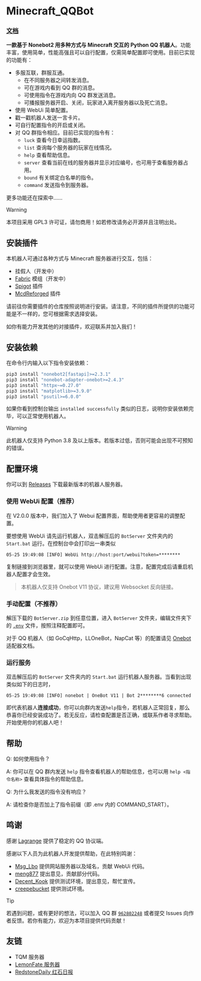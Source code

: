 # Minecraft_QQBot

### [**文档**](https://qqbot.bugjump.xyz/)

**一款基于 Nonebot2 用多种方式与 Minecraft 交互的 Python QQ 机器人**。功能丰富，使用简单，性能高强且可以自行配置，仅需简单配置即可使用。目前已实现的功能有：

- 多服互联，群服互通。
    - 在不同服务器之间转发消息。
    - 可在游戏内看到 QQ 群的消息。
    - 可使用指令在游戏内向 QQ 群发送消息。
    - 可播报服务器开启、关闭，玩家进入离开服务器以及死亡消息。
- 使用 WebUi 简单配置。
- 戳一戳机器人发送一言卡片。
- 可自行配置指令的开启或关闭。
- 对 QQ 群指令相应。目前已实现的指令有：
    - `luck` 查看今日幸运指数。
    - `list` 查询每个服务器的玩家在线情况。
    - `help` 查看帮助信息。
    - `server` 查看当前在线的服务器并显示对应编号，也可用于查看服务器占用。
    - `bound` 有关绑定白名单的指令。
    - `command` 发送指令到服务器。

更多功能还在探索中……

> [!WARNING]
> 本项目采用 GPL3 许可证，请勿商用！如若修改请务必开源并且注明出处。

## 安装插件

本机器人可通过各种方式与 Minecraft 服务器进行交互，包括：

- 挂假人（开发中）
- [Fabric](https://www.github.com/Minecraft-QQBot/Fabric) 模组（开发中）
- [Spigot](https://www.github.com/Minecraft-QQBot/Spigot) 插件
- [McdReforged](https://www.github.com/Minecraft-QQBot/McdReforged) 插件

请前往你需要插件的仓库按照说明进行安装。请注意，不同的插件所提供的功能可能是不一样的，您可根据需求选择安装。

如你有能力开发其他的对接插件，欢迎联系并加入我们！

## 安装依赖

在命令行内输入以下指令安装依赖：

```bash
pip3 install "nonebot2[fastapi]>=2.3.1"
pip3 install "nonebot-adapter-onebot>=2.4.3"
pip3 install "httpx~=0.27.0"
pip3 install "matplotlib>=3.9.0"
pip3 install "psutil>=6.0.0"
```

如果你看到控制台输出 `installed successfully` 类似的日志，说明你安装依赖完毕，可以正常使用机器人。

> [!WARNING]
> 此机器人仅支持 Python 3.8 及以上版本。若版本过低，否则可能会出现不可预知的错误。

## 配置环境

你可以到 [Releases](https://github.com/Minecraft-QQBot/BotServer/releases) 下载最新版本的机器人服务器。

### 使用 WebUi 配置（推荐）

在 V2.0.0 版本中，我们加入了 Webui 配置界面，帮助使用者更容易的调整配置。

要想使用 WebUi 请先运行机器人，双击解压后的 `BotServer` 文件夹内的 `Start.bat` 运行。在控制台中会打印出一串类似

```log
05-25 19:49:08 [INFO] WebUi http://host:port/webui?token=********
```

复制链接到浏览器里，就可以使用 WebUi 进行配置。注意，配置完成后请重启机器人配置才会生效。

> 本机器人仅支持 Onebot V11 协议，建议用 Websocket 反向链接。

### 手动配置（不推荐）

解压下载的 `BotServer.zip` 到任意位置，进入 `BotServer`
文件夹，编辑文件夹下的 [`.env`](https://github.com/Minecraft-QQBot/BotServer/blob/main/BotServer/.env) 文件，按照注释配置即可。

对于 QQ 机器人（如 GoCqHttp，LLOneBot，NapCat 等）的配置请见 [Onebot](https://onebot.adapters.nonebot.dev/docs/guide/setup)
适配器文档。

### 运行服务

双击解压后的 `BotServer` 文件夹内的 `Start.bat` 运行机器人服务器。当看到出现类似如下的日志时，

```log
05-25 19:49:08 [INFO] nonebot | OneBot V11 | Bot 2********6 connected
```

即代表机器人**连接成功**，你可以向群内发送`help`指令，若机器人正常回复，那么恭喜你已经安装成功了。若无反应，请检查配置是否正确，或联系作者寻求帮助。开始使用你的机器人吧！

## 帮助

Q: 如何使用指令？

A: 你可以在 QQ 群内发送 `help` 指令查看机器人的帮助信息，也可以用 `help <指令名称>` 查看具体指令的帮助信息。

Q: 为什么我发送的指令没有响应？

A: 请检查你是否加上了指令前缀（即 .env 内的 COMMAND_START）。

## 鸣谢

感谢 [Lagrange](https://lagrangedev.github.io/Lagrange.Doc/) 提供了稳定的 QQ 协议端。

感谢以下人员为此机器人开发提供帮助，在此特别鸣谢：

- [Msg_Lbo](https://github.com/Msg-Lbo) 提供网站服务器以及域名，贡献 WebUi 代码。
- [meng877](https://github.com/meng877) 提出意见，贡献部分代码。
- [Decent_Kook](https://github.com/AISophon) 提供测试环境，提出意见，帮忙宣传。
- [creepebucket](https://github.com/creepebucket) 提供测试环境。

> [!TIP]
> 若遇到问题，或有更好的想法，可以加入 QQ 群 [`962802248`](https://qm.qq.com/q/B3kmvJl2xO) 或者提交 Issues
> 向作者反馈。若你有能力，欢迎为本项目提供代码贡献！

## 友链

- TQM 服务器
- [LemonFate 服务器](https://www.lemonfate.cn/)
- [RedstoneDaily 红石日报](https://www.redstonedaily.com/)
